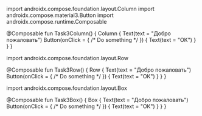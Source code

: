 import androidx.compose.foundation.layout.Column
import androidx.compose.material3.Button
import androidx.compose.runtime.Composable

@Composable
fun Task3Column() {
    Column {
        Text(text = "Добро пожаловать")
        Button(onClick = { /* Do something */ }) {
            Text(text = "ОК")
        }
    }
}



import androidx.compose.foundation.layout.Row

@Composable
fun Task3Row() {
    Row {
        Text(text = "Добро пожаловать")
        Button(onClick = { /* Do something */ }) {
            Text(text = "ОК")
        }
    }
}


import androidx.compose.foundation.layout.Box

@Composable
fun Task3Box() {
    Box {
        Text(text = "Добро пожаловать")
        Button(onClick = { /* Do something */ }) {
            Text(text = "ОК")
        }
    }
}

